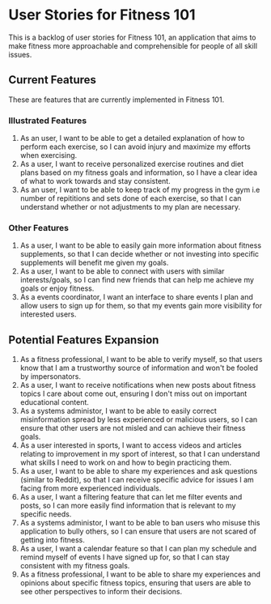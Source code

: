 # User Stories for Fitness 101

This is a backlog of user stories for Fitness 101, an application that aims to make fitness more approachable and comprehensible for people of all skill issues.

## Current Features

These are features that are currently implemented in Fitness 101.

### Illustrated Features

1. As an user, I want to be able to get a detailed explanation of how to perform each exercise, so I can avoid injury and maximize my efforts when exercising.
2. As a user, I want to receive personalized exercise routines and diet plans based on my fitness goals and information, so I have a clear idea of what to work towards and stay consistent.
3. As an user, I want to be able to keep track of my progress in the gym i.e number of repititions and sets done of each exercise, so that I can understand whether or not adjustments to my plan are necessary.

### Other Features

1. As a user, I want to be able to easily gain more information about fitness supplements, so that I can decide whether or not investing into specific supplements will benefit me given my goals.
2. As a user, I want to be able to connect with users with similar interests/goals, so I can find new friends that can help me achieve my goals or enjoy fitness.
3. As a events coordinator, I want an interface to share events I plan and allow users to sign up for them, so that my events gain more visibility for interested users.

## Potential Features Expansion

1. As a fitness professional, I want to be able to verify myself, so that users know that I am a trustworthy source of information and won't be fooled by impersonators.
2. As a user, I want to receive notifications when new posts about fitness topics I care about come out, ensuring I don't miss out on important educational content.
3. As a systems administor, I want to be able to easily correct misinformation spread by less experienced or malicious users, so I can ensure that other users are not misled and can achieve their fitness goals.
4. As a user interested in sports, I want to access videos and articles relating to improvement in my sport of interest, so that I can understand what skills I need to work on and how to begin practicing them.
5. As a user, I want to be able to share my experiences and ask questions (similar to Reddit), so that I can receive specific advice for issues I am facing from more experienced individuals.
6. As a user, I want a filtering feature that can let me filter events and posts, so I can more easily find information that is relevant to my specific needs.
7. As a systems administor, I want to be able to ban users who misuse this application to bully others, so I can ensure that users are not scared of getting into fitness.
8. As a user, I want a calendar feature so that I can plan my schedule and remind myself of events I have signed up for, so that I can stay consistent with my fitness goals.
9.  As a fitness professional, I want to be able to share my experiences and opinions about specific fitness topics, ensuring that users are able to see other perspectives to inform their decisions.
